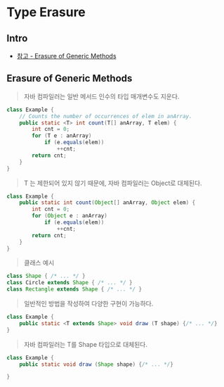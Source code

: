 # Type Erasure

## Intro

- [참고 - Erasure of Generic Methods](https://docs.oracle.com/javase/tutorial/java/generics/genMethods.html)

## Erasure of Generic Methods

> 자바 컴파일러는 일반 메서드 인수의 타입 매개변수도 지운다.

```java
class Example {
    // Counts the number of occurrences of elem in anArray.
    public static <T> int count(T[] anArray, T elem) {
        int cnt = 0;
        for (T e : anArray)
            if (e.equals(elem))
                ++cnt;
        return cnt;
    }
}
```

> T 는 제한되어 있지 않기 때문에, 자바 컴파일러는 Object로 대체된다.

```java
class Example {
    public static int count(Object[] anArray, Object elem) {
        int cnt = 0;
        for (Object e : anArray)
            if (e.equals(elem))
                ++cnt;
        return cnt;
    }
}
```

> 클래스 예시

```java
class Shape { /* ... */ }
class Circle extends Shape { /* ... */ }
class Rectangle extends Shape { /* ... */ }
```

> 일반적인 방법을 작성하여 다양한 구현이 가능하다.

```java
class Example {
    public static <T extends Shape> void draw (T shape) {/* ... */}
}
```

> 자바 컴파일러는 T를 Shape 타입으로 대체된다.

```java
class Example {
    public static void draw (Shape shape) {/* ... */}

}
```
